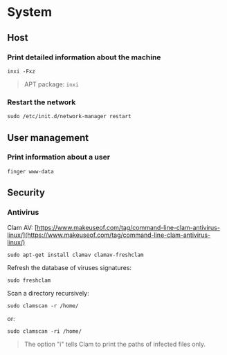 # System

## Host

### Print detailed information about the machine

    inxi -Fxz

> APT package: `inxi`

### Restart the network

    sudo /etc/init.d/network-manager restart

## User management

### Print information about a user

    finger www-data

## Security

### Antivirus

Clam AV: [https://www.makeuseof.com/tag/command-line-clam-antivirus-linux/](https://www.makeuseof.com/tag/command-line-clam-antivirus-linux/)

    sudo apt-get install clamav clamav-freshclam

Refresh the database of viruses signatures:

    sudo freshclam

Scan a directory recursively:

    sudo clamscan -r /home/
    
or:

    sudo clamscan -ri /home/

> The option "i" tells Clam to print the paths of infected files only.

